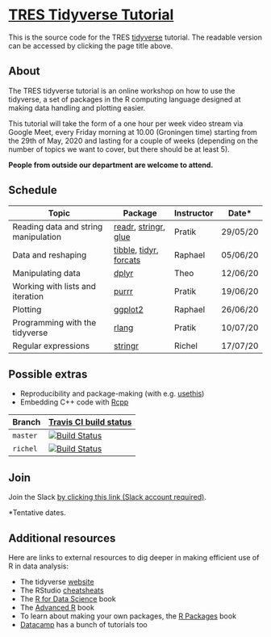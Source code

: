 # [TRES Tidyverse Tutorial](https://pratikunterwegs.github.io/tres-tidy-tutorial/)

This is the source code for the TRES [tidyverse](https://www.tidyverse.org/) tutorial.
The readable version can be accessed by clicking the page title above.

## About

The TRES tidyverse tutorial is an online workshop on how to use the tidyverse, a set of packages in the R computing language designed at making data handling and plotting easier. 

This tutorial will take the form of a one hour per week video stream via Google Meet, every Friday morning at 10.00 (Groningen time) starting from the 29th of May, 2020 and lasting for a couple of weeks (depending on the number of topics we want to cover, but there should be at least 5). 

**People from outside our department are welcome to attend.**

## Schedule

Topic                               |Package|Instructor|Date*
------------------------------------|---|---|---
Reading data and string manipulation|[readr](https://readr.tidyverse.org/), [stringr](https://stringr.tidyverse.org/), [glue](https://github.com/tidyverse/glue)|Pratik|29/05/20
Data and reshaping                  |[tibble](https://tibble.tidyverse.org/), [tidyr](https://tidyr.tidyverse.org/), [forcats](https://forcats.tidyverse.org/)|Raphael|05/06/20
Manipulating data                   |[dplyr](https://dplyr.tidyverse.org/)|Theo|12/06/20
Working with lists and iteration    |[purrr](https://purrr.tidyverse.org/)|Pratik|19/06/20
Plotting                            |[ggplot2](https://ggplot2.tidyverse.org/)|Raphael|26/06/20
Programming with the tidyverse      |[rlang](https://rlang.r-lib.org/)|Pratik|10/07/20
Regular expressions                 |[stringr](https://stringr.tidyverse.org)|Richel|17/07/20

## Possible extras

- Reproducibility and package-making (with e.g. [usethis](https://usethis.r-lib.org/))  
- Embedding C++ code with [Rcpp](http://adv-r.had.co.nz/Rcpp.html)

Branch   |[Travis CI build status](https://travis-ci.org)                                                                                          
---------|-------------------------------------------------------------------------------------------------------------------------------------------------------
`master` |[![Build Status](https://travis-ci.org/pratikunterwegs/tres-tidy-tutorial.svg?branch=master)](https://travis-ci.org/pratikunterwegs/tres-tidy-tutorial)
`richel` |[![Build Status](https://travis-ci.org/pratikunterwegs/tres-tidy-tutorial.svg?branch=richel)](https://travis-ci.org/pratikunterwegs/tres-tidy-tutorial)

## Join

Join the Slack [by clicking this link (Slack account required)](https://join.slack.com/t/trestidytorial/shared_invite/zt-ejgr3tow-3zisGwPg1JDeTJD33DWb2A).

*Tentative dates.

## Additional resources

Here are links to external resources to dig deeper in making efficient use of R in data analysis:

- The tidyverse [website](https://www.tidyverse.org/)
- The RStudio [cheatsheats](https://rstudio.com/resources/cheatsheets/)
- The [R for Data Science](https://r4ds.had.co.nz/) book
- The [Advanced R](http://adv-r.had.co.nz/) book
- To learn about making your own packages, the [R Packages](http://r-pkgs.had.co.nz/) book
- [Datacamp](https://www.datacamp.com/tidyverse-tutorials/) has a bunch of tutorials too
